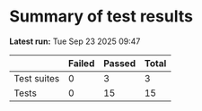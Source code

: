 # Summary of test results
**Latest run:** Tue Sep 23 2025 09:47

|  | Failed | Passed | Total |
 |---|---|---|---|
| Test suites | 0 | 3 | 3 |
| Tests | 0 | 15 | 15 |
